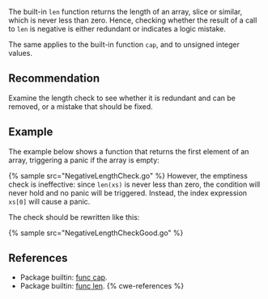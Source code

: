 The built-in `len` function returns the length of an array, slice or similar, which is never less than zero. Hence, checking whether the result of a call to `len` is negative is either redundant or indicates a logic mistake.

The same applies to the built-in function `cap`, and to unsigned integer values.


## Recommendation
Examine the length check to see whether it is redundant and can be removed, or a mistake that should be fixed.


## Example
The example below shows a function that returns the first element of an array, triggering a panic if the array is empty:

{% sample src="NegativeLengthCheck.go" %}
However, the emptiness check is ineffective: since `len(xs)` is never less than zero, the condition will never hold and no panic will be triggered. Instead, the index expression `xs[0]` will cause a panic.

The check should be rewritten like this:

{% sample src="NegativeLengthCheckGood.go" %}

## References
* Package builtin: [func cap](https://golang.org/pkg/builtin/#cap).
* Package builtin: [func len](https://golang.org/pkg/builtin/#len).
{% cwe-references %}
